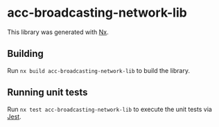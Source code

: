 # acc-broadcasting-network-lib

This library was generated with [Nx](https://nx.dev).

## Building

Run `nx build acc-broadcasting-network-lib` to build the library.

## Running unit tests

Run `nx test acc-broadcasting-network-lib` to execute the unit tests via [Jest](https://jestjs.io).
